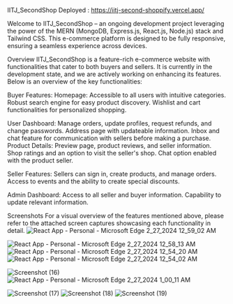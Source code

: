 IITJ_SecondShop Deployed : https://iitj-second-shoppify.vercel.app/

Welcome to IITJ_SecondShop – an ongoing development project leveraging the power of the MERN (MongoDB, Express.js, React.js, Node.js) stack and Tailwind CSS. This e-commerce platform is designed to be fully responsive, ensuring a seamless experience across devices.

Overview
IITJ_SecondShop is a feature-rich e-commerce website with functionalities that cater to both buyers and sellers. It is currently in the development state, and we are actively working on enhancing its features. Below is an overview of the key functionalities:

Buyer Features:
Homepage:
Accessible to all users with intuitive categories.
Robust search engine for easy product discovery.
Wishlist and cart functionalities for personalized shopping.

User Dashboard:
Manage orders, update profiles, request refunds, and change passwords.
Address page with updateable information.
Inbox and chat feature for communication with sellers before making a purchase.
Product Details:
Preview page, product reviews, and seller information.
Shop ratings and an option to visit the seller's shop.
Chat option enabled with the product seller.

Seller Features:
Sellers can sign in, create products, and manage orders.
Access to events and the ability to create special discounts.

Admin Dashboard:
Access to all seller and buyer information.
Capability to update relevant information.

Screenshots
For a visual overview of the features mentioned above, please refer to the attached screen captures showcasing each functionality in detail.
![React App - Personal - Microsoft​ Edge 2_27_2024 12_59_02 AM](https://github.com/komal5730yadav/IITJ_SecondShop/assets/133533646/10cbae28-15a6-4db9-b344-9af37fa3c922)

![React App - Personal - Microsoft​ Edge 2_27_2024 12_58_13 AM](https://github.com/komal5730yadav/IITJ_SecondShop/assets/133533646/5070e096-26e0-40d2-bac9-f20dcd13cb92)
![React App - Personal - Microsoft​ Edge 2_27_2024 12_54_20 AM](https://github.com/komal5730yadav/IITJ_SecondShop/assets/133533646/af299b30-5915-45b4-8ba9-04c96b76be41)
![React App - Personal - Microsoft​ Edge 2_27_2024 12_54_02 AM](https://github.com/komal5730yadav/IITJ_SecondShop/assets/133533646/344f5aaf-d1dd-4ec0-ad53-dba043ce72f6)

![Screenshot (16)](https://github.com/komal5730yadav/IITJ_SecondShop/assets/133533646/cebf8ee0-8f23-4250-bd78-492ea5fc6100)
![React App - Personal - Microsoft​ Edge 2_27_2024 1_00_11 AM](https://github.com/komal5730yadav/IITJ_SecondShop/assets/133533646/247ac3aa-33f9-4502-bbb0-5fc645d6e957)

![Screenshot (17)](https://github.com/komal5730yadav/IITJ_SecondShop/assets/133533646/23e82025-2682-4b36-a339-fec871871799)
![Screenshot (18)](https://github.com/komal5730yadav/IITJ_SecondShop/assets/133533646/0d4a9d57-cec9-4adb-b935-4ac60ed3c1b7)
![Screenshot (19)](https://github.com/komal5730yadav/IITJ_SecondShop/assets/133533646/450183e2-07f0-4d28-a531-06952ff170c2)



